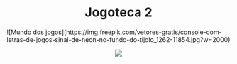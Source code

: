 <h1 align="center"> Jogoteca 2 </h1>
![Mundo dos jogos](https://img.freepik.com/vetores-gratis/console-com-letras-de-jogos-sinal-de-neon-no-fundo-do-tijolo_1262-11854.jpg?w=2000)
<p align="center">
<img src="http://img.shields.io/static/v1?label=STATUS&message=EM%20DESENVOLVIMENTO&color=GREEN&style=for-the-badge"/>
</p>
